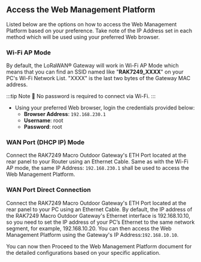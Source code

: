 ## Access the Web Management Platform

Listed below are the options on how to access the Web Management Platform based on your preference. Take note of the IP Address set in each method which will be used using your preferred Web browser.

### Wi-Fi AP Mode

By default, the LoRaWAN® Gateway will work in Wi-Fi AP Mode which means that you can find an SSID named like "**RAK7249_XXXX**" on your PC's Wi-Fi Network List. "XXXX" is the last two bytes of the Gateway MAC address.

:::tip Note
:pencil: No password is required to connect via Wi-Fi.
:::

* Using your preferred Web browser, login the credentials provided below:
    * **Browser Address**: `192.168.230.1`
    * **Username**: root
    * **Password**: root

<rk-img
  src="/assets/images/quick-start-guide/rak7249/2.quickstart/web-ui-home.jpg"
  width="100%"
  figure-number="4"
  caption="Web User Interface Log-in"
/> 

### WAN Port (DHCP IP) Mode
Connect the RAK7249 Macro Outdoor Gateway's ETH Port located at the rear panel to your Router using an Ethernet Cable. Same as with the Wi-Fi AP mode, the same IP Address: `192.168.230.1` shall be used to access the Web Management Platform.

### WAN Port Direct Connection
Connect the RAK7249 Macro Outdoor Gateway's ETH Port located at the rear panel to your PC using an Ethernet Cable. By default, the IP address of the RAK7249 Macro Outdoor Gateway's Ethernet interface is 192.168.10.10, so you need to set the IP address of your PC’s Ethernet to the same network segment, for example, 192.168.10.20. You can then access the Web Management Platform using the Gateway's IP Address:`192.168.10.10`.

You can now then Proceed to the Web Management Platform document for the detailed configurations based on your specific application.